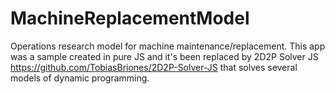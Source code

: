 # MachineReplacementModel
Operations research model for machine maintenance/replacement. This app was a sample created in pure JS and it's been replaced by 2D2P Solver JS https://github.com/TobiasBriones/2D2P-Solver-JS that solves several models of dynamic programming.
